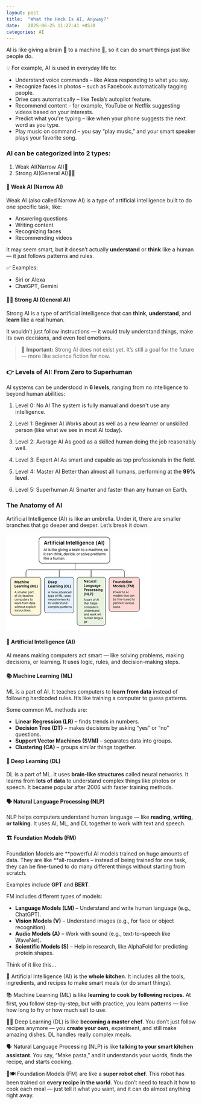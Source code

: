```yaml
---
layout: post
title:  "What the Heck Is AI, Anyway?"
date:   2025-06-25 11:27:41 +0530
categories: AI
---
```

AI is like giving a brain 🧠 to a machine 🤖, so it can do smart things just like people do.

💡 For example, AI is used in everyday life to:
* Understand voice commands – like Alexa responding to what you say.
* Recognize faces in photos – such as Facebook automatically tagging people.
* Drive cars automatically – like Tesla’s autopilot feature.
* Recommend content – for example, YouTube or Netflix suggesting videos based on your interests.
* Predict what you're typing – like when your phone suggests the next word as you type.
* Play music on command – you say “play music,” and your smart speaker plays your favorite song.

### AI can be categorized into 2 types:
1. Weak AI(Narrow AI)🧠
2. Strong AI(General AI)🧠💡

#### 🧠 Weak AI (Narrow AI)

Weak AI (also called Narrow AI) is a type of artificial intelligence built to do one specific task, like:
- Answering questions
- Writing content
- Recognizing faces
- Recommending videos

It may seem smart, but it doesn’t actually **understand** or **think** like a human — it just follows patterns and rules.

✅ Examples:
- Siri or Alexa
- ChatGPT, Gemini

#### 🧠💡 Strong AI (General AI)
Strong AI is a type of artificial intelligence that can **think**, **understand**, and **learn** like a real human.

It wouldn’t just follow instructions — it would truly understand things, make its own decisions, and even feel emotions.

> 🚫 **Important:** Strong AI does not exist yet. It’s still a goal for the future — more like science fiction for now.

### 👉 Levels of AI: From Zero to Superhuman
AI systems can be understood in **6 levels**, ranging from no intelligence to beyond human abilities:

1. Level 0: No AI
The system is fully manual and doesn't use any intelligence.

2. Level 1: Beginner AI
Works about as well as a new learner or unskilled person (like what we see in most AI today).

3. Level 2: Average AI
As good as a skilled human doing the job reasonably well.

4. Level 3: Expert AI
As smart and capable as top professionals in the field.

5. Level 4: Master AI
Better than almost all humans, performing at the **99% level**.

6. Level 5: Superhuman AI
Smarter and faster than any human on Earth.

### The Anatomy of AI

Artificial Intelligence (AI) is like an umbrella. Under it, there are smaller branches that go deeper and deeper. Let’s break it down.

![AI and Its Subsets](/ai_layer.png)


#### 🤖 Artificial Intelligence (AI)

AI means making computers act smart — like solving problems, making decisions, or learning.
It uses logic, rules, and decision-making steps.

#### 📚 Machine Learning (ML)

ML is a part of AI.
It teaches computers to **learn from data** instead of following hardcoded rules.
It’s like training a computer to guess patterns.

Some common ML methods are:

- **Linear Regression (LR)** – finds trends in numbers.
- **Decision Tree (DT)** – makes decisions by asking “yes” or “no” questions.
- **Support Vector Machines (SVM)** – separates data into groups.
- **Clustering (CA)** – groups similar things together.

#### 🧠 Deep Learning (DL)

DL is a part of ML.
It uses **brain-like structures** called neural networks.
It learns from **lots of data** to understand complex things like photos or speech.
It became popular after 2006 with faster training methods.

#### 🗣️ Natural Language Processing (NLP)

NLP helps computers understand human language — like **reading, writing, or talking**.
It uses AI, ML, and DL together to work with text and speech.

#### 🏗️ Foundation Models (FM)

Foundation Models are **powerful AI models trained on huge amounts of data. They are like **all-rounders – instead of being trained for one task, they can be fine-tuned to do many different things without starting from scratch.

Examples include **GPT** and **BERT**.

FM includes different types of models:

- **Language Models (LM)** – Understand and write human language (e.g., ChatGPT).
- **Vision Models (V)** – Understand images (e.g., for face or object recognition).
- **Audio Models (A)** – Work with sound (e.g., text-to-speech like WaveNet).
- **Scientific Models (S)** – Help in research, like AlphaFold for predicting protein shapes.

Think of it like this...

🤖 Artificial Intelligence (AI) is the **whole kitchen**. It includes all the tools, ingredients, and recipes to make smart meals (or do smart things).

📚 Machine Learning (ML) is like **learning to cook by following recipes**. At first, you follow step-by-step, but with practice, you learn patterns — like how long to fry or how much salt to use.

👨‍🍳 Deep Learning (DL) is like **becoming a master chef**. You don’t just follow recipes anymore — you **create your own**, experiment, and still make amazing dishes. DL handles really complex meals.

🗣️ Natural Language Processing (NLP) is like **talking to your smart kitchen assistant**. You say, “Make pasta,” and it understands your words, finds the recipe, and starts cooking.

🤖🍽️ Foundation Models (FM) are like a **super robot chef**. This robot has been trained on **every recipe in the world**. You don’t need to teach it how to cook each meal — just tell it what you want, and it can do almost anything right away.
